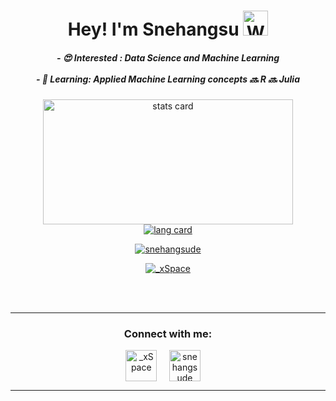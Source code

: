 
<!---
snehangsude/snehangsude is a ✨ special ✨ repository because its `README.md` (this file) appears on your GitHub profile.
You can click the Preview link to take a look at your changes.
--->
<h1 align="center">Hey! I'm Snehangsu <img src="https://raw.githubusercontent.com/nixin72/nixin72/master/wave.gif" 
         alt="Waving hand animated gif"
         height="40"
         width="40"/></h1>


<div align='center'>
<h5>
  - 😍 Interested : Data Science and Machine Learning<br><br>
  - 🌱 Learning: Applied Machine Learning concepts 🔜 R 🔜 Julia
</h5>
</div>

<p>
  <a align= "center" href="https://github.com/snehangsude">
<div align='center'>
    <img alt= "stats card" height="200px" width="400" src="https://github-readme-stats.vercel.app/api?username=snehangsude&theme=gruvbox&show_icons=true&count_private=true" />
</div>
<div align='center'>
    <img alt="lang card" src="https://github-readme-stats.vercel.app/api/top-langs/?username=snehangsude&theme=gruvbox">  
</div>
</p>
<p align="center"> <img src="https://komarev.com/ghpvc/?username=snehangsude&label=Views 👀&color=003638&style=flat" alt="snehangsude" /> </p>
<p align="center"> <a href="https://twitter.com/_xSpace" target="blank"><img src="https://img.shields.io/twitter/follow/_xSpace?logo=twitter&style=for-the-badge" alt="_xSpace" /></a>
</p>


<br><br>
<hr>
<h3 align="center">Connect with me:</h3>
<div align="center">
<a href="https://twitter.com/_xSpace" target="blank"><img align="center" src="https://image.flaticon.com/icons/png/512/1384/1384065.png" alt="_xSpace" height="50" width="50" /></a> &nbsp;&nbsp;&nbsp;
<a href="https://www.linkedin.com/in/snehangsu-de-2a6a8852" target="blank"><img align="center" src="https://image.flaticon.com/icons/png/512/174/174857.png" alt="snehangsude" height="50" width="50" /></a>&nbsp;&nbsp;&nbsp;&nbsp;
</div>
<hr>

